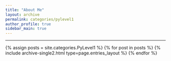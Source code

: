 ```yaml
---
title: "About Me"
layout: archive
permalink: categories/pylevel1
author_profile: true
sidebar_main: true
---
```


<!-- 공백이 포함되어 있는 카테고리 이름의 경우 site.categories['a b c'] 이런식으로! -->

***

{% assign posts = site.categories.PyLevel1 %}
{% for post in posts %} {% include archive-single2.html type=page.entries_layout %} {% endfor %}